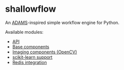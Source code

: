 # shallowflow
An [ADAMS](https://adams.cms.waikato.ac.nz/)-inspired simple workflow engine for Python.

Available modules:

* [API](https://github.com/waikato-datamining/shallowflow-api)
* [Base components](https://github.com/waikato-datamining/shallowflow-base)
* [Imaging components (OpenCV)](https://github.com/waikato-datamining/shallowflow-cv2)
* [scikit-learn support](https://github.com/waikato-datamining/shallowflow-sklearn)
* [Redis integration](https://github.com/waikato-datamining/shallowflow-redis)
